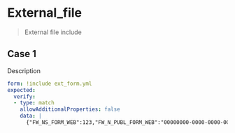 # External_file

> External file include

## Case 1

Description

``````yaml
form: !include ext_form.yml
expected:
  verify:
  - type: match
    allowAdditionalProperties: false
    data: |
      {"FW_NS_FORM_WEB":123,"FW_N_PUBL_FORM_WEB":"00000000-0000-0000-0000-000000000000","FW_N_CONF":null,"FW_DE_CONT_FORM_WEB":null,"FW_NS_SYST_AUTR":0,"FW_V_IDEN_UTIL":null,"FW_C_TYPE_FORM_WEB":null,"SubType":{"Other":{"Other":{"Other":null,"Obj":"123"},"Obj":null},"Obj":null}}
``````